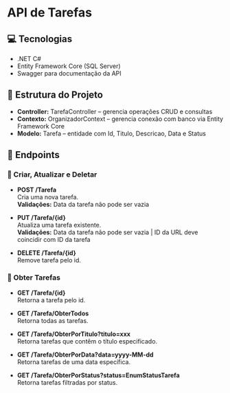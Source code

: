 # API de Tarefas

## 💻 Tecnologias

- .NET C#
- Entity Framework Core (SQL Server)
- Swagger para documentação da API

## 🧠 Estrutura do Projeto

- **Controller:** TarefaController – gerencia operações CRUD e consultas
- **Contexto:** OrganizadorContext – gerencia conexão com banco via Entity Framework Core
- **Modelo:** Tarefa – entidade com Id, Titulo, Descricao, Data e Status

## 🚀 Endpoints

### 🎯 Criar, Atualizar e Deletar

- **POST /Tarefa**  
  Cria uma nova tarefa.  
  **Validações:**  Data da tarefa não pode ser vazia  

- **PUT /Tarefa/{id}**  
  Atualiza uma tarefa existente.  
  **Validações:**  Data da tarefa não pode ser vazia | ID da URL deve coincidir com ID da tarefa  

- **DELETE /Tarefa/{id}**  
  Remove tarefa pelo id.  

### 🎯 Obter Tarefas

- **GET /Tarefa/{id}**  
  Retorna a tarefa pelo id.  

- **GET /Tarefa/ObterTodos**  
  Retorna todas as tarefas.  

- **GET /Tarefa/ObterPorTitulo?titulo=xxx**  
  Retorna tarefas que contêm o título especificado.  

- **GET /Tarefa/ObterPorData?data=yyyy-MM-dd**  
  Retorna tarefas de uma data específica.  

- **GET /Tarefa/ObterPorStatus?status=EnumStatusTarefa**  
  Retorna tarefas filtradas por status.  

